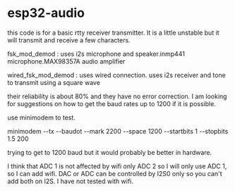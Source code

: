 # esp32-audio
this code is for a basic rtty receiver transmitter. It is a little unstable but it will  transmit and receive a few characters.

fsk_mod_demod : uses i2s microphone and speaker.inmp441 microphone.MAX98357A audio amplifier


wired_fsk_mod_demod : uses wired connection. uses i2s receiver and tone to transmit using a square wave



their reliability is about 80% and they have no error correction.
I am looking for suggestions on how to get the baud rates up to 1200 if it is possible.


use minimodem to test.


minimodem --tx --baudot --mark 2200 --space 1200 --startbits 1 --stopbits 1.5 200


trying to get to 1200 baud but it would probably be better in hardware.


I think that ADC 1 is not affected by wifi only ADC 2 so I will only use ADC 1, so I can add wifi.
DAC or ADC can be controlled by I2S0 only so you can't add both on I2S. I have not tested with wifi.
